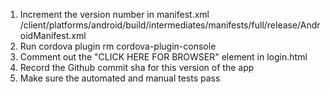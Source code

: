 

1.  Increment the version number in manifest.xml
/client/platforms/android/build/intermediates/manifests/full/release/AndroidManifest.xml
2.  Run cordova plugin rm cordova-plugin-console
3.  Comment out the "CLICK HERE FOR BROWSER" element in login.html
4.  Record the Github commit sha for this version of the app
5.  Make sure the automated and manual tests pass